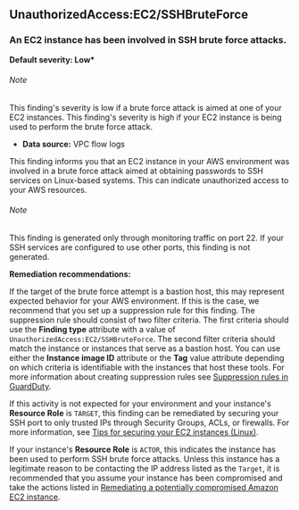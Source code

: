 UnauthorizedAccess:EC2/SSHBruteForce
------------------------------------


### An EC2 instance has been involved in SSH brute force attacks.


**Default severity: Low\***


###### Note

This finding's severity is low if a brute force attack is aimed at one of your EC2 instances. This finding's severity is high if your EC2 instance is being used to perform the brute force attack.


 * **Data source:** VPC flow logs

This finding informs you that an EC2 instance in your AWS environment was involved in a brute force attack aimed at obtaining passwords to SSH services on Linux\-based systems. This can indicate unauthorized access to your AWS resources. 


###### Note

This finding is generated only through monitoring traffic on port 22\. If your SSH services are configured to use other ports, this finding is not generated.


**Remediation recommendations:**


If the target of the brute force attempt is a bastion host, this may represent expected behavior for your AWS environment. If this is the case, we recommend that you set up a suppression rule for this finding. The suppression rule should consist of two filter criteria. The first criteria should use the **Finding type** attribute with a value of `UnauthorizedAccess:EC2/SSHBruteForce`. The second filter criteria should match the instance or instances that serve as a bastion host. You can use either the **Instance image ID** attribute or the **Tag** value attribute depending on which criteria is identifiable with the instances that host these tools. For more information about creating suppression rules see [Suppression rules in GuardDuty](https://docs.aws.amazon.com/guardduty/latest/ug/findings_suppression-rule.html).


If this activity is not expected for your environment and your instance's **Resource Role** is `TARGET`, this finding can be remediated by securing your SSH port to only trusted IPs through Security Groups, ACLs, or firewalls. For more information, see [Tips for securing your EC2 instances (Linux)](https://aws.amazon.com/articles/tips-for-securing-your-ec2-instance/).


 If your instance's **Resource Role** is `ACTOR`, this indicates the instance has been used to perform SSH brute force attacks. Unless this instance has a legitimate reason to be contacting the IP address listed as the `Target`, it is recommended that you assume your instance has been compromised and take the actions listed in [Remediating a potentially compromised Amazon EC2 instance](https://docs.aws.amazon.com/guardduty/latest/ug/compromised-ec2.html).

